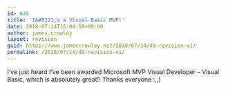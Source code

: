 ```yaml
---
id: 645
title: 'I&#8221;m a Visual Basic MVP!'
date: 2018-07-14T16:04:19+00:00
author: james.crowley
layout: revision
guid: https://www.jamescrowley.net/2018/07/14/49-revision-v1/
permalink: /2018/07/14/49-revision-v1/
---
```

I&#8217;ve just heard I&#8217;ve been awarded Microsoft MVP Visual Developer &#8211; Visual Basic, which is absolutely great!! Thanks everyone :,,)